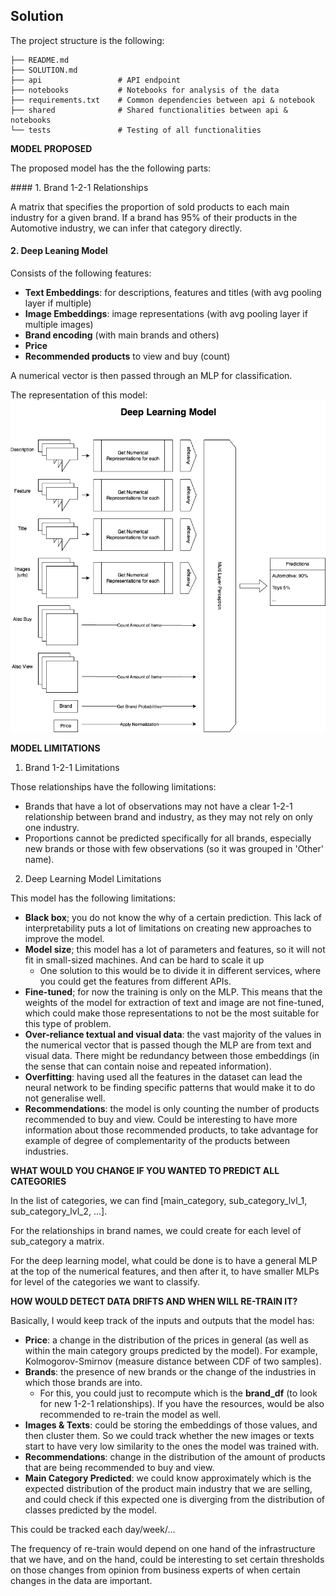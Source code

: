 ## Solution

The project structure is the following:

```
├── README.md
├── SOLUTION.md
├── api                 # API endpoint
├── notebooks           # Notebooks for analysis of the data
├── requirements.txt    # Common dependencies between api & notebook
├── shared              # Shared functionalities between api & notebooks
└── tests               # Testing of all functionalities
```

**MODEL PROPOSED**

The proposed model has the the following parts:

#### 1. Brand 1-2-1 Relationships

A matrix that specifies the proportion of sold products to each main industry for a given brand. If a brand has 95% of their products in the Automotive industry, we can infer that category directly.

#### 2. Deep Leaning Model

Consists of the following features:

- **Text Embeddings**: for descriptions, features and titles (with avg pooling layer if multiple)
- **Image Embeddings**: image representations (with avg pooling layer if multiple images)
- **Brand encoding** (with main brands and others)
- **Price**
- **Recommended products** to view and buy (count)

A numerical vector is then passed through an MLP for classification.

The representation of this model:
![deep_learning_model](deep_learning_model.png "Deep Learning Model")

**MODEL LIMITATIONS**

1. Brand 1-2-1 Limitations

Those relationships have the following limitations:

- Brands that have a lot of observations may not have a clear 1-2-1 relationship between brand and industry, as they may not rely on only one industry.
- Proportions cannot be predicted specifically for all brands, especially new brands or those with few observations (so it was grouped in 'Other' name).

2. Deep Learning Model Limitations

This model has the following limitations:

- **Black box**; you do not know the why of a certain prediction. This lack of interpretability puts a lot of limitations on creating new approaches to improve the model.
- **Model size**; this model has a lot of parameters and features, so it will not fit in small-sized machines. And can be hard to scale it up
  - One solution to this would be to divide it in different services, where you could get the features from different APIs.
- **Fine-tuned**; for now the training is only on the MLP. This means that the weights of the model for extraction of text and image are not fine-tuned, which could make those representations to not be the most suitable for this type of problem.
- **Over-reliance textual and visual data**: the vast majority of the values in the numerical vector that is passed though the MLP are from text and visual data. There might be redundancy between those embeddings (in the sense that can contain noise and repeated information).
- **Overfitting**: having used all the features in the dataset can lead the neural network to be finding specific patterns that would make it to do not generalise well.
- **Recommendations**: the model is only counting the number of products recommended to buy and view. Could be interesting to have more information about those recommended products, to take advantage for example of degree of complementarity of the products between industries.

**WHAT WOULD YOU CHANGE IF YOU WANTED TO PREDICT ALL CATEGORIES**

In the list of categories, we can find [main_category, sub_category_lvl_1, sub_category_lvl_2, ...].

For the relationships in brand names, we could create for each level of sub_category a matrix.

For the deep learning model, what could be done is to have a general MLP at the top of the numerical features, and then after it, to have smaller MLPs for level of the categories we want to classify.

**HOW WOULD DETECT DATA DRIFTS AND WHEN WILL RE-TRAIN IT?**

Basically, I would keep track of the inputs and outputs that the model has:

- **Price**: a change in the distribution of the prices in general (as well as within the main category groups predicted by the model). For example, Kolmogorov-Smirnov (measure distance between CDF of two samples).
- **Brands**: the presence of new brands or the change of the industries in which those brands are into.
  - For this, you could just to recompute which is the **brand_df** (to look for new 1-2-1 relationships). If you have the resources, would be also recommended to re-train the model as well.
- **Images & Texts**: could be storing the embeddings of those values, and then cluster them. So we could track whether the new images or texts start to have very low similarity to the ones the model was trained with.
- **Recommendations**: change in the distribution of the amount of products that are being recommended to buy and view.
- **Main Category Predicted**: we could know approximately which is the expected distribution of the product main industry that we are selling, and could check if this expected one is diverging from the distribution of classes predicted by the model.

This could be tracked each day/week/...

The frequency of re-train would depend on one hand of the infrastructure that we have, and on the hand, could be interesting to set certain thresholds on those changes from opinion from business experts of when certain changes in the data are important.
